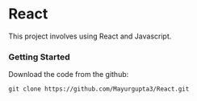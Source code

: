 # React

This project involves using React and Javascript.
 
### Getting Started 

Download the code from the github:

```
git clone https://github.com/Mayurgupta3/React.git
```

